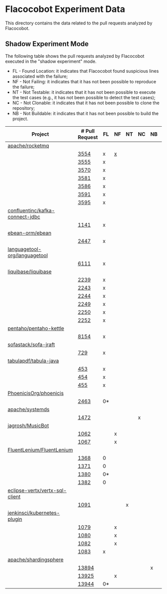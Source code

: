 # Flacocobot Experiment Data

This directory contains the data related to the pull requests analyzed by Flacocobot.

## Shadow Experiment Mode

The following table shows the pull requests analyzed by Flacocobot executed in the "shadow experiment" mode.

- FL - Found Location: it indicates that Flacocobot found suspicious lines associated with the failure;
- NF - Not Failing: it indicates that it has not been possible to reproduce the failure;
- NT - Not Testable: it indicates that it has not been possible to execute the test cases (e.g., it has not been possible to detect the test cases);
- NC - Not Clonable: it indicates that it has not been possible to clone the repository;
- NB - Not Buildable: it indicates that it has not been possible to build the project.

|Project                                                                              |# Pull Request                                                      |FL |NF |NT |NC |NB |Details                                     |
|-------------------------------------------------------------------------------------|--------------------------------------------------------------------|---|---|---|---|---|--------------------------------------------|
|[apache/rocketmq](https://github.com/apache/rocketmq)                                |                                                                    |   |   |   |   |   |[Link](data/apache_rocketmq)                |
|                                                                                     |[3554](https://github.com/apache/rocketmq/pull/3554)                |x  |[x](https://github.com/flacocobot/2021-flacocobot-experiment/blob/main/data/apache_rocketmq/log-files/apache_rocketmq%233554-1.log)   |  |   |   |                                            |
|                                                                                     |[3555](https://github.com/apache/rocketmq/pull/3555)                |x  |   |   |   |   |                                            |
|                                                                                     |[3570](https://github.com/apache/rocketmq/pull/3570)                |x  |   |   |   |   |                                            |
|                                                                                     |[3581](https://github.com/apache/rocketmq/pull/3581)                |x  |   |   |   |   |                                            |
|                                                                                     |[3586](https://github.com/apache/rocketmq/pull/3586)                |x  |   |   |   |   |                                            |
|                                                                                     |[3591](https://github.com/apache/rocketmq/pull/3591)                |x  |   |   |   |   |                                            |
|                                                                                     |[3595](https://github.com/apache/rocketmq/pull/3595)                |x  |   |   |   |   |                                            |
|[confluentinc/kafka-connect-jdbc](https://github.com/confluentinc/kafka-connect-jdbc)|                                                                    |   |   |   |   |   |[Link](data/confluentinc_kafka-connect-jdbc)|
|                                                                                     |[1141](https://github.com/confluentinc/kafka-connect-jdbc/pull/1141)|x  |   |   |   |   |                                            |
|[ebean-orm/ebean](https://github.com/ebean-orm/ebean)                                |                                                                    |   |   |   |   |   |[Link](data/ebean-orm_ebean)                |
|                                                                                     |[2447](https://github.com/ebean-orm/ebean/pull/2447)                |x  |   |   |   |   |                                            |
|[languagetool-org/languagetool](https://github.com/languagetool-org/languagetool)    |                                                                    |   |   |   |   |   |[Link](data/languagetool-org_languagetool)  |
|                                                                                     |[6111](https://github.com/languagetool-org/languagetool/pull/6111)  |x  |   |   |   |   |                                            |
|[liquibase/liquibase](https://github.com/liquibase/liquibase)                        |                                                                    |   |   |   |   |   |[Link](data/liquibase_liquibase)            |
|                                                                                     |[2239](https://github.com/liquibase/liquibase/pull/2239)            |x  |   |   |   |   |                                            |
|                                                                                     |[2243](https://github.com/liquibase/liquibase/pull/2243)            |x  |   |   |   |   |                                            |
|                                                                                     |[2244](https://github.com/liquibase/liquibase/pull/2244)            |x  |   |   |   |   |                                            |
|                                                                                     |[2249](https://github.com/liquibase/liquibase/pull/2249)            |x  |   |   |   |   |                                            |
|                                                                                     |[2250](https://github.com/liquibase/liquibase/pull/2250)            |x  |   |   |   |   |                                            |
|                                                                                     |[2252](https://github.com/liquibase/liquibase/pull/2252)            |x  |   |   |   |   |                                            |
|[pentaho/pentaho-kettle](https://github.com/pentaho/pentaho-kettle)                  |                                                                    |   |   |   |   |   |[Link](data/pentaho_pentaho-kettle)         |
|                                                                                     |[8154](https://github.com/pentaho/pentaho-kettle/pull/8154)         |x  |   |   |   |   |                                            |
|[sofastack/sofa-jraft](https://github.com/sofastack/sofa-jraft)                      |                                                                    |   |   |   |   |   |[Link](data/sofastack_sofa-jraft)           |
|                                                                                     |[729](https://github.com/sofastack/sofa-jraft/pull/729)             |x  |   |   |   |   |                                            |
|[tabulapdf/tabula-java](https://github.com/tabulapdf/tabula-java)                    |                                                                    |   |   |   |   |   |[Link](data/tabulapdf_tabula-java)          |
|                                                                                     |[453](https://github.com/tabulapdf/tabula-java/pull/453)            |x  |   |   |   |   |                                            |
|                                                                                     |[454](https://github.com/tabulapdf/tabula-java/pull/454)            |x  |   |   |   |   |                                            |
|                                                                                     |[455](https://github.com/tabulapdf/tabula-java/pull/455)            |x  |   |   |   |   |                                            |
|[PhoenicisOrg/phoenicis](https://github.com/PhoenicisOrg/phoenicis)                  |                                                                    |   |   |   |   |   |[Link](data/PhoenicisOrg_phoenicis)         |
|                                                                                     |[2463](https://github.com/PhoenicisOrg/phoenicis/pull/2463)         |0*  |   |   |   |   |                                            |
|[apache/systemds](https://github.com/apache/systemds)                                |                                                                    |   |   |   |   |   |[Link](data/apache_systemds)                |
|                                                                                     |[1472](https://github.com/apache/systemds/pull/1472)                |   |   |   |x  |   |                                            |
|[jagrosh/MusicBot](https://github.com/jagrosh/MusicBot)                              |                                                                    |   |   |   |   |   |[Link](data/jagrosh_MusicBot)               |
|                                                                                     |[1062](https://github.com/jagrosh/MusicBot/pull/1062)               |   |x  |   |   |   |                                            |
|                                                                                     |[1067](https://github.com/jagrosh/MusicBot/pull/1067)               |   |x  |   |   |   |                                            |
|[FluentLenium/FluentLenium](https://github.com/FluentLenium/FluentLenium)            |                                                                    |   |   |   |   |   |[Link](data/FluentLenium_FluentLenium)      |
|                                                                                     |[1368](https://github.com/FluentLenium/FluentLenium/pull/1368)      |0  |   |   |   |   |                                            |
|                                                                                     |[1371](https://github.com/FluentLenium/FluentLenium/pull/1371)      |0  |   |   |   |   |                                            |
|                                                                                     |[1380](https://github.com/FluentLenium/FluentLenium/pull/1380)      |0* |   |   |   |   |                                            |
|                                                                                     |[1382](https://github.com/FluentLenium/FluentLenium/pull/1382)      |0  |   |   |   |   |                                            |
|[eclipse-vertx/vertx-sql-client](https://github.com/eclipse-vertx/vertx-sql-client)  |                                                                    |   |   |   |   |   |[Link](data/eclipse-vertx_vertx-sql-client) |
|                                                                                     |[1091](https://github.com/eclipse-vertx/vertx-sql-client/pull/1091) |   |   |x  |   |   |                                            |
|[jenkinsci/kubernetes-plugin](https://github.com/jenkinsci/kubernetes-plugin)        |                                                                    |   |   |   |   |   |[Link](data/jenkinsci_kubernetes-plugin)    |
|                                                                                     |[1079](https://github.com/jenkinsci/kubernetes-plugin/pull/1079)    |   |x  |   |   |   |                                            |
|                                                                                     |[1080](https://github.com/jenkinsci/kubernetes-plugin/pull/1080)    |   |x  |   |   |   |                                            |
|                                                                                     |[1082](https://github.com/jenkinsci/kubernetes-plugin/pull/1082)    |   |x  |   |   |   |                                            |
|                                                                                     |[1083](https://github.com/jenkinsci/kubernetes-plugin/pull/1083)    |x  |   |   |   |   |                                            |
|[apache/shardingsphere](https://github.com/apache/shardingsphere)                    |                                                                    |   |   |   |   |   |[Link](data/apache_shardingsphere)          |
|                                                                                     |[13894](https://github.com/apache/shardingsphere/pull/13894)        |   |   |   |   |x  |                                            |
|                                                                                     |[13925](https://github.com/apache/shardingsphere/pull/13925)        |   |x  |   |   |   |                                            |
|                                                                                     |[13944](https://github.com/apache/shardingsphere/pull/13944)        |0* |   |   |   |   |                                            |
